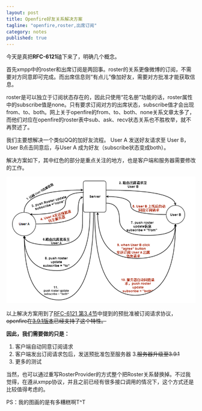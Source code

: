 ```yaml
---
layout: post
title: Openfire好友关系解决方案
tagline: "openfire,roster,出席订阅"
category: notes
published: true
---
```

今天是真把**RFC-6121**磕下来了，明确几个概念。

首先xmpp中的roster和出席订阅是两回事。roster的关系更像微博的订阅，不需要对方同意即可完成。而出席信息则“有点儿”像加好友，需要对方批准才能获取信息。

roster是可以独立于订阅状态存在的，因此只使用“花名册”功能的话，roster属性中的subscribe值是none。只有要求订阅对方的出席状态，subscribe值才会出现from、to、both。网上关于openfire的from、to、both、none关系文章太多了，而他们对应在openfire的roster表中sub、ask、recv状态关系也不胜枚举，就不再赘述了。

我们主要想解决一个类似QQ的加好友流程。 User A 发送好友请求至 User B， User B点击同意后，与User A 成为好友（subscribe状态变成both）。

解决方案如下，其中红色的部分是重点关注的地方，也是客户端和服务器需要修改的工作。

![image](/assets/post-images/2014-05-07-a4cd0a3e-c735-4405-f645-c0113305bf93.png)

以上解决方案用到了[RFC-6121 第3.4节](http://wiki.jabbercn.org/RFC6121#.E9.A2.84.E6.89.B9.E5.87.86.E8.A2.AB.E8.AE.A2.E9.98.85.E8.AF.B7.E6.B1.82)中提到的预批准被订阅请求协议，~~openfire在[3.9.1版本](http://issues.igniterealtime.org/browse/OF-738)已经支持了这个特性。~~

**因此，我们需要做的只是：**

1. 客户端自动同意订阅请求
2. 客户端发出订阅请求包后，发送预批准包至服务器
3.~~服务器升级至3.9.1~~
4. 更多的测试

当然，也可以通过重写RosterProvider的方式整个把Roster关系替换掉。不过我觉得，在遵从xmpp协议，并且之前已经有很多接口调用的情况下，这个方式还是比较值得考虑的。

PS：我的图画的是有多糟糕啊T^T
